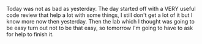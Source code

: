 Today was not as bad as yesterday. The day started off with a VERY useful code review that help a lot with some things, I still don't get a lot
 of it but I know more now then yesterday. Then the lab which I thought was going to be easy turn out not to be that easy, so tomorrow I'm
  going to have to ask for help to finish it.
